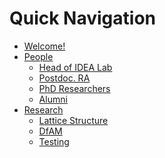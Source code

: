 <h1> Quick Navigation </h1> 

- [Welcome!](README.md)
- [People](People/README.md "Who's in the group?")
	* [Head of IDEA Lab](People/HoG.md)
	* [Postdoc. RA](People/postdoc.md)
	* [PhD Researchers](People/phd.md)
	* [Alumni](People/alumni.md)
	<!-- * [Testing](People/test.md) -->
- [Research](research/README.md "What we do")
	* [Lattice Structure](research/Lattice.md)
	* [DfAM](research/dfam.md)
	* [Testing](research/testing.md)
<!-- - [FAQs](faq.md) -->
<!-- - [Experimenting](exp/README.md)
	* [JavaScript](exp/jsjs.md)
	* [Embeding](exp/embed.md) -->
<!-- - [Useful Links](useful_links.md) -->


